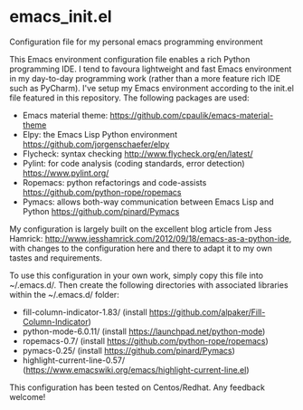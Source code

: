 # emacs_init.el
Configuration file for my personal emacs programming environment

This Emacs environment configuration file enables a rich Python programming IDE. I tend to favoura lightweight and fast Emacs environment in my day-to-day programming work (rather than a more feature rich IDE such as PyCharm).
I've setup my Emacs environment according to the init.el file featured in this repository. The following packages are used:

* Emacs material theme: https://github.com/cpaulik/emacs-material-theme
* Elpy: the Emacs Lisp Python environment https://github.com/jorgenschaefer/elpy
* Flycheck: syntax checking http://www.flycheck.org/en/latest/
* Pylint: for code analysis (coding standards, error detection) https://www.pylint.org/
* Ropemacs: python refactorings and code-assists https://github.com/python-rope/ropemacs
* Pymacs: allows both-way communication between Emacs Lisp and Python https://github.com/pinard/Pymacs

My configuration is largely built on the excellent blog article from Jess Hamrick: http://www.jesshamrick.com/2012/09/18/emacs-as-a-python-ide, with changes to the configuration here and there to adapt it to my own tastes and requirements. 

To use this configuration in your own work, simply copy this file into ~/.emacs.d/. Then create the following directories with associated libraries within the ~/.emacs.d/ folder:

* fill-column-indicator-1.83/  (install https://github.com/alpaker/Fill-Column-Indicator)
* python-mode-6.0.11/ (install https://launchpad.net/python-mode)
* ropemacs-0.7/ (install https://github.com/python-rope/ropemacs)
* pymacs-0.25/ (install https://github.com/pinard/Pymacs)
* highlight-current-line-0.57/ (https://www.emacswiki.org/emacs/highlight-current-line.el)

This configuration has been tested on Centos/Redhat. Any feedback welcome!